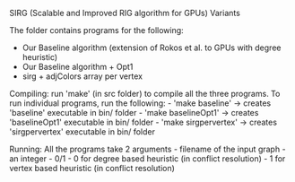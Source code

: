 SIRG (Scalable and Improved RIG algorithm for GPUs) Variants

The folder contains programs for the following:
  - Our Baseline algorithm (extension of Rokos et al. to GPUs with degree heuristic) 
  - Our Baseline algorithm + Opt1 
  - sirg + adjColors array per vertex 

Compiling: run 'make' (in src folder) to compile all the three programs.
          To run individual programs, run the following:
            - 'make baseline' -> creates 'baseline' executable in bin/ folder
            - 'make baselineOpt1' -> creates 'baselineOpt1' executable in bin/ folder
            - 'make sirgpervertex' -> creates 'sirgpervertex' executable in bin/ folder

Running: All the programs take 2 arguments
        - filename of the input graph
        - an integer - 0/1
          - 0 for degree based heuristic (in conflict resolution)
          - 1 for vertex based heuristic (in conflict resolution)
